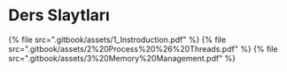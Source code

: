 # Ders Slaytları

<!--Index-->

{% file src=".gitbook/assets/1_Instroduction.pdf" %}
{% file src=".gitbook/assets/2%20Process%20%26%20Threads.pdf" %}
{% file src=".gitbook/assets/3%20Memory%20Management.pdf" %}

<!--Index-->

